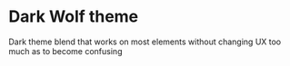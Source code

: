 # Dark Wolf theme
Dark theme blend that works on most elements without changing UX too much as to become confusing
